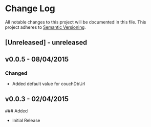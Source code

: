 # Change Log
All notable changes to this project will be documented in this file.
This project adheres to [Semantic Versioning](http://semver.org/).

## [Unreleased] - unreleased

## v0.0.5 - 08/04/2015

### Changed
- Added default value for couchDbUrl

## v0.0.3 - 02/04/2015

### Added
- Initial Release
